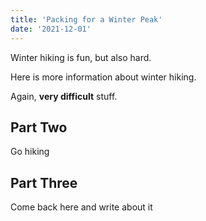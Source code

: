 ```yaml
---
title: 'Packing for a Winter Peak'
date: '2021-12-01'
---
```


Winter hiking is fun, but also hard.

Here is more information about winter hiking.

Again, **very difficult** stuff.

## Part Two

Go hiking

## Part Three

Come back here and write about it
